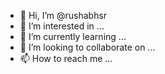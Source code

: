 - 👋 Hi, I’m @rushabhsr
- 👀 I’m interested in ...
- 🌱 I’m currently learning ...
- 💞️ I’m looking to collaborate on ...
- 📫 How to reach me ...

<!---
rushabhsr/rushabhsr is a ✨ special ✨ repository because its `README.md` (this file) appears on your GitHub profile.
You can click the Preview link to take a look at your changes.
--->
